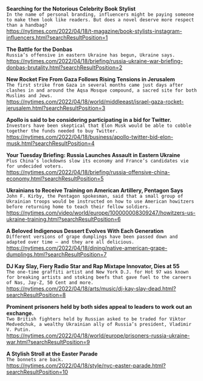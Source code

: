 **Searching for the Notorious Celebrity Book Stylist**\
`In the name of personal branding, influencers might be paying someone to make them look like readers. But does a novel deserve more respect than a handbag?`\
https://nytimes.com/2022/04/18/t-magazine/book-stylists-instagram-influencers.html?searchResultPosition=1

**The Battle for the Donbas**\
`Russia’s offensive in eastern Ukraine has begun, Ukraine says.`\
https://nytimes.com/2022/04/18/briefing/russia-ukraine-war-briefing-donbas-brutality.html?searchResultPosition=2

**New Rocket Fire From Gaza Follows Rising Tensions in Jerusalem**\
`The first strike from Gaza in several months came just days after clashes in and around the Aqsa Mosque compound, a sacred site for both Muslims and Jews.`\
https://nytimes.com/2022/04/18/world/middleeast/israel-gaza-rocket-jerusalem.html?searchResultPosition=3

**Apollo is said to be considering participating in a bid for Twitter.**\
`Investors have been skeptical that Elon Musk would be able to cobble together the funds needed to buy Twitter.`\
https://nytimes.com/2022/04/18/business/apollo-twitter-bid-elon-musk.html?searchResultPosition=4

**Your Tuesday Briefing: Russia Launches Assault in Eastern Ukraine**\
`Plus China’s lockdowns slow its economy and France’s candidates vie for undecided voters.`\
https://nytimes.com/2022/04/18/briefing/russia-offensive-china-economy.html?searchResultPosition=5

**Ukrainians to Receive Training on American Artillery, Pentagon Says**\
`John F. Kirby, the Pentagon spokesman, said that a small group of Ukrainian troops would be instructed on how to use American howitzers before returning home to teach their fellow soldiers.`\
https://nytimes.com/video/world/europe/100000008309247/howitzers-us-ukraine-training.html?searchResultPosition=6

**A Beloved Indigenous Dessert Evolves With Each Generation**\
`Different versions of grape dumplings have been passed down and adapted over time — and they are all delicious.`\
https://nytimes.com/2022/04/18/dining/native-american-grape-dumplings.html?searchResultPosition=7

**DJ Kay Slay, Fiery Radio Star and Rap Mixtape Innovator, Dies at 55**\
`The one-time graffiti artist and New York D.J. for Hot 97 was known for breaking artists and stoking beefs that gave fuel to the careers of Nas, Jay-Z, 50 Cent and more.`\
https://nytimes.com/2022/04/18/arts/music/dj-kay-slay-dead.html?searchResultPosition=8

**Prominent prisoners held by both sides appeal to leaders to work out an exchange.**\
`Two British fighters held by Russian asked to be traded for Viktor Medvedchuk, a wealthy Ukrainian ally of Russia’s president, Vladimir V. Putin.`\
https://nytimes.com/2022/04/18/world/europe/prisoners-russia-ukraine-war.html?searchResultPosition=9

**A Stylish Stroll at the Easter Parade**\
`The bonnets are back.`\
https://nytimes.com/2022/04/18/style/nyc-easter-parade.html?searchResultPosition=10

